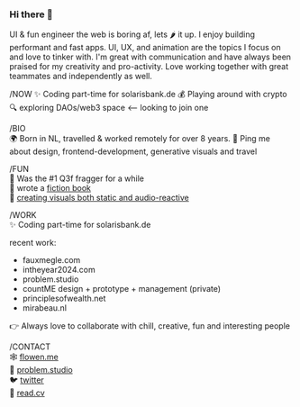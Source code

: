 ### Hi there 👋

UI & fun engineer the web is boring af, lets 🌶️ it up. I enjoy building performant and fast apps. UI, UX, and animation are the topics I focus on and love to tinker with. I'm great with communication and have always been praised for my creativity and pro-activity. Love working together with great teammates and independently as well.

/NOW
✨ Coding part-time for solarisbank.de
💰 Playing around with crypto
🔍 exploring DAOs/web3 space <-- looking to join one

/BIO  
🌍 Born in NL, travelled &amp; worked remotely for over 8 years.
💬 Ping me about design, frontend-development, generative visuals and travel

/FUN  
🔫 Was the #1 Q3f fragger for a while  
📕 wrote a [fiction book](https://shinbyeong.com)  
💙 [creating visuals both static and audio-reactive](https://instagram.com/flowen_af)  


/WORK  
✨ Coding part-time for solarisbank.de

recent work:
- fauxmegle.com 
- intheyear2024.com
- problem.studio
- countME design + prototype + management (private)
- principlesofwealth.net
- mirabeau.nl

<!-- clients from the past:
- MSCHF
- 
- Valtech (Automotive, Friesland Campina, Gazelle, Douwe egberts, etc)
- droomplekken.nl
-  -->

👉 Always love to collaborate with chill, creative, fun and interesting people


/CONTACT  
🕸️ [flowen.me](https://flowen.me)  
💙 [problem.studio](https://problem.studio)  
🐦 [twitter](https://twitter.com/flowen_af)  
📝 [read.cv](https://read.cv/flowen)  
